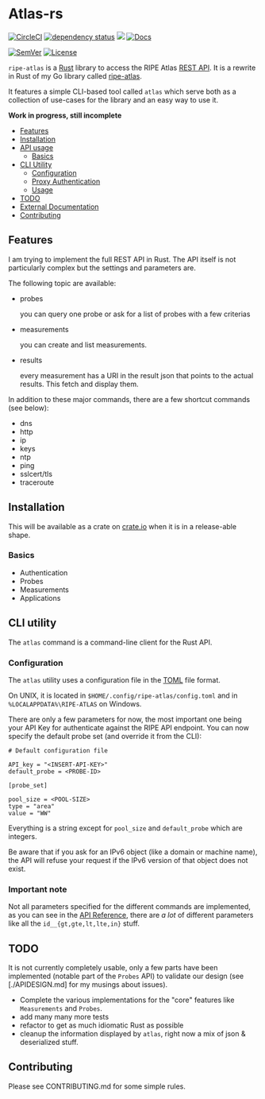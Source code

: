 # Atlas-rs

[![CircleCI](https://circleci.com/gh/keltia/atlas-rs/tree/main.svg?style=shield)](https://circleci.com/gh/keltia/atlas-rs/tree/main)
[![dependency status](https://deps.rs/repo/github/keltia/atlas-rs/status.svg)](https://deps.rs/repo/github/keltia/atlas-rs)
[![](https://img.shields.io/crates/v/atlas-rs.svg)](https://crates.io/crates/atlas-rs)
[![Docs](https://docs.rs/atlas-rs/badge.svg)](https://docs.rs/atlas-rs)

[![SemVer](http://img.shields.io/SemVer/2.0.0.png)](https://semver.org/spec/v2.0.0.html)
[![License](https://img.shields.io/badge/license-MIT-red.svg?style=flat)](https://raw.githubusercontent.com/keltia/ripe-atlas/master/LICENSE)

`ripe-atlas` is a [Rust](https://rust-lang.org/) library to access the RIPE Atlas [REST API](https://atlas.ripe.net/docs/api/v2/manual/).  It is a rewrite in Rust of my Go library called [ripe-atlas](https://github.com/keltia/ripe-atlas).

It features a simple CLI-based tool called `atlas` which serve both as a collection of use-cases for the library and an easy way to use it.

**Work in progress, still incomplete**

- [Features](#features)
- [Installation](#installation)
- [API usage](#api-usage)
    - [Basics](#basics)
- [CLI Utility](#cli-utility)
    - [Configuration](#configuration)
    - [Proxy Authentication](#proxy-authentication)
    - [Usage](#usage)
- [TODO](#todo)
- [External Documentation](#external-documentation)
- [Contributing](#contributing)

## Features

I am trying to implement the full REST API in Rust.  The API itself is not particularly complex but the settings and parameters are.

The following topic are available:

- probes

  you can query one probe or ask for a list of probes with a few criterias

- measurements

  you can create and list measurements.

- results

  every measurement has a URI in the result json that points to the actual results. This fetch and display them.

In addition to these major commands, there are a few shortcut commands (see below):

- dns
- http
- ip
- keys
- ntp
- ping
- sslcert/tls
- traceroute

## Installation

This will be available as a crate on [crate.io](https://crate.io/atlas-rs) when it is in a release-able shape.

### Basics

- Authentication
- Probes
- Measurements
- Applications

## CLI utility

The `atlas` command is a command-line client for the Rust API.

### Configuration

The `atlas` utility uses a configuration file in the [TOML](https://github.com/naoina/toml) file format.

On UNIX, it is located in `$HOME/.config/ripe-atlas/config.toml` and in `%LOCALAPPDATA%\RIPE-ATLAS` on Windows.

There are only a few parameters for now, the most important one being your API Key for authenticate against the RIPE API endpoint.  You can now specify the default probe set (and override it from the CLI):

    # Default configuration file
    
    API_key = "<INSERT-API-KEY>"
    default_probe = <PROBE-ID>
    
    [probe_set]
    
    pool_size = <POOL-SIZE>
    type = "area"
    value = "WW"

Everything is a string except for `pool_size` and `default_probe` which are integers.

Be aware that if you ask for an IPv6 object (like a domain or machine name), the API will refuse your request if the IPv6 version of that object does not exist.

### Important note

Not all parameters specified for the different commands are implemented, as you can see in the [API Reference](https://atlas.ripe.net/docs/api/v2/reference/), there are *a lot* of different parameters like all the `id__{gt,gte,lt,lte,in}` stuff.

## TODO

It is not currently completely usable, only a few parts have been implemented (notable part of the `Probes` API) to validate our design (see [./APIDESIGN.md] for my musings about issues).

- Complete the various implementations for the "core" features like `Measurements` and `Probes`.
- add many many more tests
- refactor to get as much idiomatic Rust as possible
- cleanup the information displayed by `atlas`, right now a mix of json & deserialized stuff.

## Contributing

Please see CONTRIBUTING.md for some simple rules.



